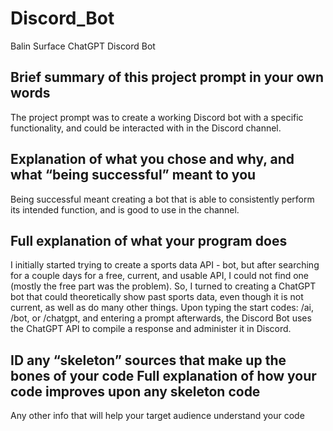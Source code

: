 # Discord_Bot
Balin Surface ChatGPT Discord Bot

Brief summary of this project prompt in your own words
- 
The project prompt was to create a working Discord bot with a specific functionality, and could be interacted with in the Discord channel.

Explanation of what you chose and why, and what “being successful” meant to you
-
Being successful meant creating a bot that is able to consistently perform its intended function, and is good to use in the channel. 

Full explanation of what your program does
-
I initially started trying to create a sports data API - bot, but after searching for a couple days for a free, current, and usable API, I could not find one (mostly the free part was the problem). So, I turned to creating a ChatGPT bot that could theoretically show past sports data, even though it is not current, as well as do many other things. 
Upon typing the start codes: /ai, /bot, or /chatgpt, and entering a prompt afterwards, the Discord Bot uses the ChatGPT API to compile a response and administer it in Discord. 

ID any “skeleton” sources that make up the bones of your code
Full explanation of how your code improves upon any skeleton code
-

Any other info that will help your target audience understand your code
